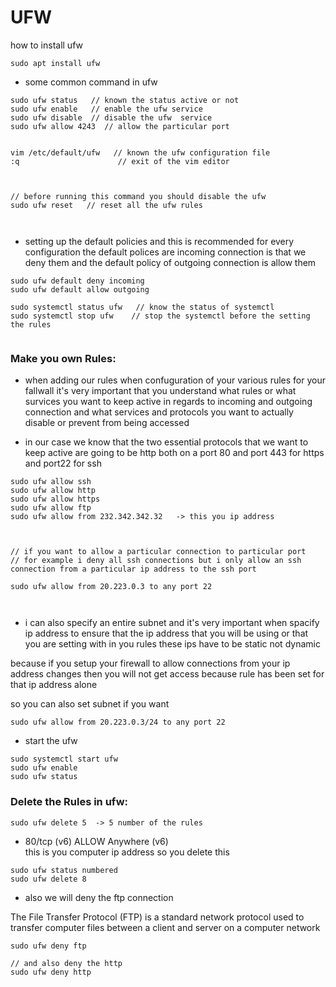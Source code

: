 # UFW 

how to install ufw 
```
sudo apt install ufw
```

- some common command in ufw

```
sudo ufw status   // known the status active or not 
sudo ufw enable   // enable the ufw service
sudo ufw disable  // disable the ufw  service
sudo ufw allow 4243  // allow the particular port 


vim /etc/default/ufw   // known the ufw configuration file 
:q                      // exit of the vim editor 



// before running this command you should disable the ufw 
sudo ufw reset   // reset all the ufw rules 



```

- setting up the default policies and this is recommended for every configuration the default polices are incoming connection is that we deny them and the default policy of outgoing connection is allow them 


```
sudo ufw default deny incoming 
sudo ufw default allow outgoing 

sudo systemctl status ufw   // know the status of systemctl 
sudo systemctl stop ufw    // stop the systemctl before the setting the rules 


```

### Make you own Rules: 

- when adding our rules when confuguration of your various rules for your fallwall it's very important that you understand what rules or what survices you want to keep active 
in regards to incoming and outgoing connection and what services and protocols you want to actually disable or prevent from being accessed 

- in our case we know that the two essential protocols that we want to keep active are going to be http both on a port 80 and port 443 for https and port22 for ssh 


```
sudo ufw allow ssh
sudo ufw allow http
sudo ufw allow https 
sudo ufw allow ftp 
sudo ufw allow from 232.342.342.32   -> this you ip address 



// if you want to allow a particular connection to particular port 
// for example i deny all ssh connections but i only allow an ssh connection from a particular ip address to the ssh port 

sudo ufw allow from 20.223.0.3 to any port 22



```

- i can also specify an entire subnet and it's very important when spacify ip address to ensure that the ip address that you will be using or that you are setting with in you rules these ips have to be static not dynamic 

because if you setup your firewall to allow connections from your ip address changes then you will not get access because rule has been set for that ip address alone 

so you can also set subnet if you want 

```
sudo ufw allow from 20.223.0.3/24 to any port 22
```



- start the ufw 

```
sudo systemctl start ufw
sudo ufw enable 
sudo ufw status
```


### Delete the Rules in ufw: 

```
sudo ufw delete 5  -> 5 number of the rules 
```

- 80/tcp (v6)                ALLOW       Anywhere (v6)  
this is you computer ip address so you delete this 

```
sudo ufw status numbered
sudo ufw delete 8
```


- also we will deny the ftp connection 

The File Transfer Protocol (FTP) is a standard network protocol used to transfer computer files between a client and server on a computer network

```
sudo ufw deny ftp

// and also deny the http 
sudo ufw deny http
```